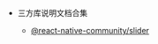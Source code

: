 <!-- _sidebar.md -->
- 三方库说明文档合集

    - [@react-native-community/slider](zh-cn/react-native-slider.md)

